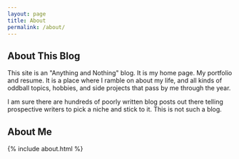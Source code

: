 ```yaml
---
layout: page
title: About
permalink: /about/
---
```


About This Blog
-------------------------------------------------------------------------------

This site is an "Anything and Nothing" blog. It is my home page. My portfolio
and resume. It is a place where I ramble on about my life, and all kinds of
oddball topics, hobbies, and side projects that pass by me through the year.

I am sure there are hundreds of poorly written blog posts out there telling
prospective writers to pick a niche and stick to it. This is not such a blog.

About Me
-------------------------------------------------------------------------------

{% include about.html %}
